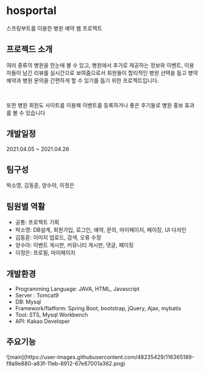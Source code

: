 # hosportal
스프링부트를 이용한 병원 예약 웹 프로젝트
<h2>프로젝드 소개</h2>
<p>여러 종류의 병원을 한눈에 볼 수 있고, 병원에서 추가로 제공하는 정보와 이벤트, 이용자들이 남긴 리뷰를 실시간으로 보여줌으로서 회원들이 합리적인 병원 선택을 돕고 병약예약과 병원 문의을 간편하게 할 수 있기를 돕기 위한 프로젝트입니다.</p><br>
<p>또한 병원 회원도 사이트를 이용해 이벤트를 등록하거나 좋은 후기들로 병원 홍보 효과를 볼 수 있습니다</p>
<h2>개발일정</h2>
<p>2021.04.05 ~ 2021.04.26</p>
<h2>팀구성</h2>
<p>박소영, 김동훈, 양수아, 이정은</p>
<h2>팀원별 역활</h2>
<ul>
  <li>공통: 프로젝트 기획</li> 
  <li>박소영: DB설계, 회원가입, 로그인, 예약, 문의, 마이페이지, 페이징, UI 다자인</li>
  <li>김동훈: 이미지 업로드, 검색, 오류 수정</li>
  <li>양수아: 이벤트 게시판, 커뮤니티 게시판, 댓글, 페이징</li>
  <li>이정은: 프로필, 마이페이지</li>
</ul>
<h2>개발환경</h2>
<ul>
  <li>Programming Language: JAVA, HTML, Javascript</li>
  <li>Server : Tomcat9</li>
  <li>DB: Mysql</li>
  <li>Framework/flatform: Spring Boot, bootstrap, jQuery, Ajax, mybatis</li>
  <li>Tool: STS, Mysql Workbench</li> 
  <li>API:  Kakao Developer</li>
</ul>
<h2>주요기능</h2>
![main](https://user-images.githubusercontent.com/48235429/116365189-f9a9e880-a83f-11eb-8912-67e87001a362.png)
